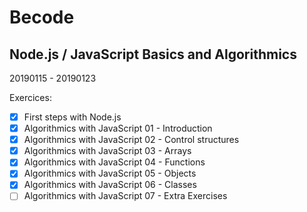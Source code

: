 # Becode
## Node.js / JavaScript Basics and Algorithmics

20190115 - 20190123

Exercices:

- [x] First steps with Node.js
- [x] Algorithmics with JavaScript 01 - Introduction
- [x] Algorithmics with JavaScript 02 - Control structures
- [x] Algorithmics with JavaScript 03 - Arrays
- [x] Algorithmics with JavaScript 04 - Functions
- [x] Algorithmics with JavaScript 05 - Objects
- [x] Algorithmics with JavaScript 06 - Classes
- [ ] Algorithmics with JavaScript 07 - Extra Exercises
